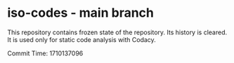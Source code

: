 # iso-codes - main branch

This repository contains frozen state of the repository.
Its history is cleared. It is used only for static code
analysis with Codacy.

Commit Time: 1710137096